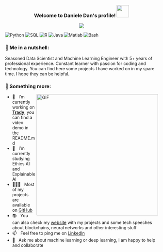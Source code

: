 <h3 align="center">
  Welcome to Daniele Dan's profile!
  <img src="https://media.giphy.com/media/hvRJCLFzcasrR4ia7z/giphy.gif" width="40">
</h3>

<p align="center"> 
    <img src="https://readme-typing-svg.herokuapp.com?color=%230A05FF&size=25&center=true&vCenter=true&lines=Senior+Data+Scientist;Machine+Learning+Engineer;Always+learning+new+things">
</p>

![Python](https://img.shields.io/badge/Python-Expert-red)
![SQL](https://img.shields.io/badge/SQL-Expert-orange)
![R](https://img.shields.io/badge/R-Intermediate-yellow)
![Java](https://img.shields.io/badge/Java-Intermediate-green)
![Matlab](https://img.shields.io/badge/Matlab-Basic-brown)
![Bash](https://img.shields.io/badge/Bash-Intermediate-blue)

### 🧐 Me in a nutshell:

Seasoned Data Scientist and Machine Learning Engineer with 5+ years of professional experience. Constant learner with passion for coding and technology. You can find here some projects I have worked on in my spare time. I hope they can be helpful.

### 🧐 Something more:

<img align="right" alt="GIF" src="https://user-images.githubusercontent.com/29163695/138174917-a9ec8b4e-0658-41e9-8ec1-fb4e744f4fe0.gif" width="400px"/>

- 🔭 &nbsp; I’m currently working on [**Trady**](https://github.com/danieled3/Autotrading), you can find a video demo in the README.md
- 🌱 &nbsp; I’m currently studying Ethics AI and Explainable AI 
- 👨🏻‍💻 &nbsp; Most of my projects are available on [GitHub](https://github.com/danieled3/danieled3?tab=repositories)
- 📚 &nbsp; You can also check my [website](https://danieled3.github.io/Data_Science_Portfolio/)  with my projects and some tech speeches about blockchains, neural networks and other interesting stuff
- 📫 &nbsp; Feel free to ping me on [LinkedIn](https://www.linkedin.com/in/danieledan)
- 💬 &nbsp; Ask me about machine learning or deep learning, I am happy to help and collaborate

<p align="center">
    <img title="" alt="" src="https://github-readme-stats.vercel.app/api/top-langs/?username=danieled3&layout=compact&theme=react&border=61dafb&hide_border=true"/>
</p>
